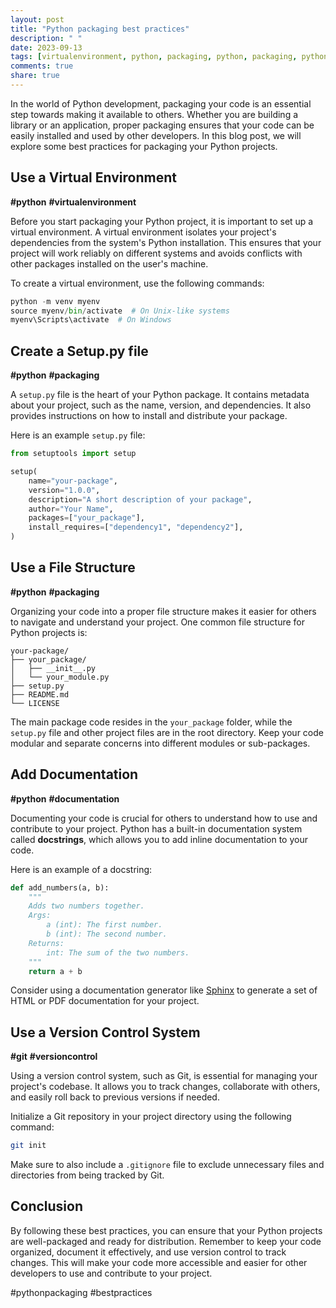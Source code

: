 ```yaml
---
layout: post
title: "Python packaging best practices"
description: " "
date: 2023-09-13
tags: [virtualenvironment, python, packaging, python, packaging, python, documentation, versioncontrol, pythonpackaging, bestpractices]
comments: true
share: true
---
```


In the world of Python development, packaging your code is an essential step towards making it available to others. Whether you are building a library or an application, proper packaging ensures that your code can be easily installed and used by other developers. In this blog post, we will explore some best practices for packaging your Python projects.

## Use a Virtual Environment

**#python** **#virtualenvironment**

Before you start packaging your Python project, it is important to set up a virtual environment. A virtual environment isolates your project's dependencies from the system's Python installation. This ensures that your project will work reliably on different systems and avoids conflicts with other packages installed on the user's machine.

To create a virtual environment, use the following commands:

```python
python -m venv myenv
source myenv/bin/activate  # On Unix-like systems
myenv\Scripts\activate  # On Windows
```

## Create a Setup.py file

**#python** **#packaging**

A `setup.py` file is the heart of your Python package. It contains metadata about your project, such as the name, version, and dependencies. It also provides instructions on how to install and distribute your package.

Here is an example `setup.py` file:

```python
from setuptools import setup

setup(
    name="your-package",
    version="1.0.0",
    description="A short description of your package",
    author="Your Name",
    packages=["your_package"],
    install_requires=["dependency1", "dependency2"],
)
```

## Use a File Structure

**#python** **#packaging**

Organizing your code into a proper file structure makes it easier for others to navigate and understand your project. One common file structure for Python projects is:

```
your-package/
├── your_package/
│   ├── __init__.py
│   └── your_module.py
├── setup.py
├── README.md
└── LICENSE
```

The main package code resides in the `your_package` folder, while the `setup.py` file and other project files are in the root directory. Keep your code modular and separate concerns into different modules or sub-packages.

## Add Documentation

**#python** **#documentation**

Documenting your code is crucial for others to understand how to use and contribute to your project. Python has a built-in documentation system called **docstrings**, which allows you to add inline documentation to your code.

Here is an example of a docstring:

```python
def add_numbers(a, b):
    """
    Adds two numbers together.
    Args:
        a (int): The first number.
        b (int): The second number.
    Returns:
        int: The sum of the two numbers.
    """
    return a + b
```

Consider using a documentation generator like [Sphinx](https://www.sphinx-doc.org/) to generate a set of HTML or PDF documentation for your project.

## Use a Version Control System

**#git** **#versioncontrol**

Using a version control system, such as Git, is essential for managing your project's codebase. It allows you to track changes, collaborate with others, and easily roll back to previous versions if needed.

Initialize a Git repository in your project directory using the following command:

```bash
git init
```

Make sure to also include a `.gitignore` file to exclude unnecessary files and directories from being tracked by Git.

## Conclusion

By following these best practices, you can ensure that your Python projects are well-packaged and ready for distribution. Remember to keep your code organized, document it effectively, and use version control to track changes. This will make your code more accessible and easier for other developers to use and contribute to your project.

#pythonpackaging #bestpractices
